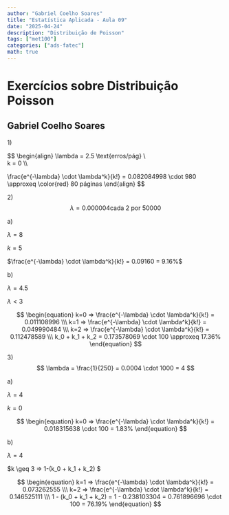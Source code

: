 ```yaml
---
author: "Gabriel Coelho Soares"
title: "Estatística Aplicada - Aula 09"
date: "2025-04-24"
description: "Distribuição de Poisson"
tags: ["met100"]
categories: ["ads-fatec"]
math: true
---
```

# Exercícios sobre Distribuição Poisson

## Gabriel Coelho Soares

1\)

$$
\begin{align}
\lambda = 2.5 \text{erros/pág} \\\
k = 0 \\\

\frac{e^{-\lambda} \cdot \lambda^k}{k!} = 0.082084998 \cdot 980 \approxeq \color{red} 80 páginas
\end{align}
$$

2\)
$$
\lambda = 0.000004 \text{cada 2 por 50000}
$$

a\)

$\lambda = 8$

$k = 5$

$\frac{e^{-\lambda} \cdot \lambda^k}{k!} = 0.09160 = 9.16%$

b\)

$\lambda = 4.5$

$\lambda < 3$

$$
\begin{equation}
k=0 => \frac{e^{-\lambda} \cdot \lambda^k}{k!} = 0.011108996 \\\
k=1 => \frac{e^{-\lambda} \cdot \lambda^k}{k!} = 0.049990484 \\\
k=2 => \frac{e^{-\lambda} \cdot \lambda^k}{k!} = 0.112478589 \\\
k_0 + k_1 + k_2 = 0.173578069 \cdot 100 \approxeq 17.36%
\end{equation}
$$

3\)
$$
\lambda = \frac{1}{250} = 0.0004 \cdot 1000 = 4
$$

a\)

$\lambda = 4$

$k=0$

$$
\begin{equation}
k=0 => \frac{e^{-\lambda} \cdot \lambda^k}{k!} = 0.018315638 \cdot 100 = 1.83%
\end{equation}
$$

b\)

$\lambda = 4$

$k \geq 3 => 1-(k_0 + k_1 + k_2) $

$$
\begin{equation}
k=1 => \frac{e^{-\lambda} \cdot \lambda^k}{k!} = 0.073262555 \\\
k=2 => \frac{e^{-\lambda} \cdot \lambda^k}{k!} = 0.146525111 \\\
1 - (k_0 + k_1 + k_2) = 1 - 0.238103304 = 0.761896696 \cdot 100 = 76.19%
\end{equation}
$$
